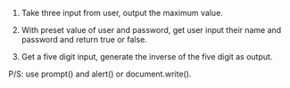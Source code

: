 1. Take three input from user, output the maximum value.

2. With preset value of user and password, get user input their name and password and
return true or false.

3. Get a five digit input, generate the inverse of the five digit as output.

P/S: use prompt() and alert() or document.write().